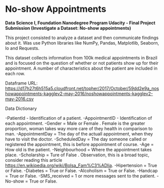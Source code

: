 # No-show Appointments
<b>Data Science I, Foundation Nanodegree Program Udacity - Final Project Submission (Investigate a Dataset: No-show appointments)</b> 

This project consisted to analyze a dataset and then communicate findings about it. Was use Python libraries like NumPy, Pandas, Matplotlib, Seaborn, Io and Requests.

This dataset collects information from 100k medical appointments in Brazil and is focused on the question of whether or not patients show up for their appointment. A number of characteristics about the patient are included in each row.

Dataframe URL: https://d17h27t6h515a5.cloudfront.net/topher/2017/October/59dd2e9a_noshowappointments-kagglev2-may-2016/noshowappointments-kagglev2-may-2016.csv

Data Dictionary

-PatientId - Identification of a patient.
-AppointmentID - Identification of each appointment.
-Gender = Male or Female . Female is the greater proportion, woman takes way more care of they health in comparison to man.
-AppointmentDay = The day of the actuall appointment, when they have to visit the doctor.
-ScheduledDay = The day someone called or registered the appointment, this is before appointment of course.
-Age = How old is the patient.
-Neighbourhood = Where the appointment takes place.
-Scholarship = Ture of False . Observation, this is a broad topic, consider reading this article https://en.wikipedia.org/wiki/Bolsa_Fam%C3%ADlia.
-Hipertension = True or False.
-Diabetes = True or False.
-Alcoholism = True or False.
-Handcap = True or False.
-SMS_received = 1 or more messages sent to the patient.
-No-show = True or False.
